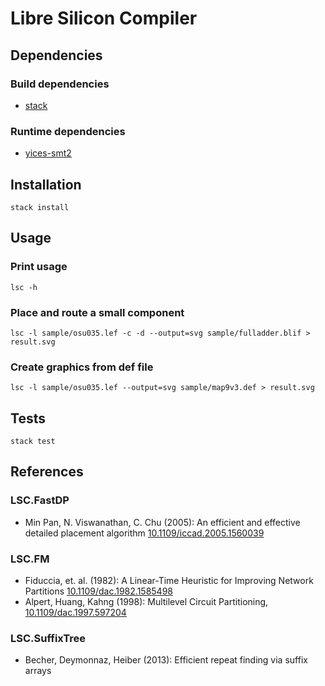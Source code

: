 # Libre Silicon Compiler

## Dependencies

### Build dependencies

- [stack](https://www.stackage.org/)


### Runtime dependencies

- [yices-smt2](http://yices.csl.sri.com/)


## Installation

`stack install`

## Usage

### Print usage

`lsc -h`  


### Place and route a small component

`lsc -l sample/osu035.lef -c -d --output=svg sample/fulladder.blif > result.svg`  


### Create graphics from def file

`lsc -l sample/osu035.lef --output=svg sample/map9v3.def > result.svg`  


## Tests

`stack test`  


## References

### LSC.FastDP

- Min Pan, N. Viswanathan, C. Chu (2005): An efficient and effective detailed placement algorithm [10.1109/iccad.2005.1560039](https://doi.org/10.1109/iccad.2005.1560039)

### LSC.FM

- Fiduccia, et. al. (1982): A Linear-Time Heuristic for Improving Network Partitions [10.1109/dac.1982.1585498](https://doi.org/10.1109/dac.1982.1585498)
- Alpert, Huang, Kahng (1998): Multilevel Circuit Partitioning, [10.1109/dac.1997.597204](https://doi.org/10.1109/dac.1997.597204)

### LSC.SuffixTree

- Becher, Deymonnaz, Heiber (2013): Efficient repeat finding via suffix arrays

